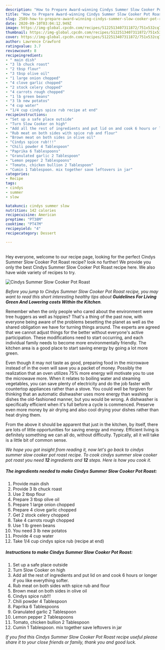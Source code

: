 ```yaml
---
description: "How to Prepare Award-winning Cindys Summer Slow Cooker Pot Roast"
title: "How to Prepare Award-winning Cindys Summer Slow Cooker Pot Roast"
slug: 2589-how-to-prepare-award-winning-cindys-summer-slow-cooker-pot-roast
date: 2020-09-10T03:04:12.949Z
image: https://img-global.cpcdn.com/recipes/5122513407311872/751x532cq70/cindys-summer-slow-cooker-pot-roast-recipe-main-photo.jpg
thumbnail: https://img-global.cpcdn.com/recipes/5122513407311872/751x532cq70/cindys-summer-slow-cooker-pot-roast-recipe-main-photo.jpg
cover: https://img-global.cpcdn.com/recipes/5122513407311872/751x532cq70/cindys-summer-slow-cooker-pot-roast-recipe-main-photo.jpg
author: Lawrence Crawford
ratingvalue: 3.7
reviewcount: 8
recipeingredient:
- " main dish"
- "3 lb chuck roast"
- "2 tbsp flour"
- "3 tbsp olive oil"
- "1 large onion chopped"
- "4 clove garlic chopped"
- "2 stock celery chopped"
- "4 carrots rough chopped"
- "1 lb green beans"
- "3 lb new potatos"
- "4 cup water"
- "1/4 cup cindys spice rub recipe at end"
recipeinstructions:
- "Set up a safe place outside"
- "Turn Slow Cooker on high"
- "Add all the rest of ingredients and put lid on and cook 6 hours or longer if you like everything softer."
- "Rub meat on both sides with spice rub and flour"
- "Brown meat on both sides in olive oil"
- "Cindys spice rub!!!"
- "Chili powder 4 Tablespoon"
- "Paprika 6 Tablespoons"
- "Granulated garlic 2 Tablespoon"
- "Lemon pepper 2 Tablespoons"
- "Tomato, chicken bullion 2 Tablespoon"
- "Cumin 1 Tablespoon. mix together save leftovers in jar"
categories:
- Recipe
tags:
- cindys
- summer
- slow

katakunci: cindys summer slow 
nutrition: 142 calories
recipecuisine: American
preptime: "PT38M"
cooktime: "PT47M"
recipeyield: "4"
recipecategory: Dessert

---
```

<br>
Hey everyone, welcome to our recipe page, looking for the perfect Cindys Summer Slow Cooker Pot Roast recipe? look no further! We provide you only the best Cindys Summer Slow Cooker Pot Roast recipe here. We also have wide variety of recipes to try.
<br>


![Cindys Summer Slow Cooker Pot Roast](https://img-global.cpcdn.com/recipes/5122513407311872/751x532cq70/cindys-summer-slow-cooker-pot-roast-recipe-main-photo.jpg)

<i>Before you jump to Cindys Summer Slow Cooker Pot Roast recipe, you may want to read this short interesting healthy tips about 
<strong>Guidelines For Living Green And Lowering costs Within the Kitchen</strong>.</i>
</br>

Remember when the only people who cared about the environment were tree huggers as well as hippies? That's a thing of the past now, with everyone being aware of the problems besetting the planet as well as the shared obligation we have for turning things around. The experts are agreed that we cannot adjust things for the better without everyone's active participation. These modifications need to start occurring, and each individual family needs to become more environmentally friendly. The kitchen area is a good place to start saving energy by going a lot more green.

Even though it may not taste as good, preparing food in the microwave instead of in the oven will save you a packet of money. Possibly the realization that an oven utilizes 75% more energy will motivate you to use the microwave more. When it relates to boiling water and steaming vegetables, you can save plenty of electricity and do the job faster with countertop appliances rather than a stove. You could well be forgiven for thinking that an automatic dishwasher uses more energy than washing dishes the old-fashioned manner, but you would be wrong. A dishwasher is specifically efficient when it's full before a cycle is commenced. Preserve even more money by air drying and also cool drying your dishes rather than heat drying them.

From the above it should be apparent that just in the kitchen, by itself, there are lots of little opportunities for saving energy and money. Efficient living is definitely something we can all do, without difficulty. Typically, all it will take is a little bit of common sense.


<i>We hope you got insight from reading it, now let's go back to cindys summer slow cooker pot roast recipe. To cook cindys summer slow cooker pot roast you need <strong>12</strong> ingredients and <strong>12</strong> steps. Here is how you cook it.
</i>

##### The ingredients needed to make Cindys Summer Slow Cooker Pot Roast:

1. Provide  main dish
1. Provide 3 lb chuck roast
1. Use 2 tbsp flour
1. Prepare 3 tbsp olive oil
1. Prepare 1 large onion chopped
1. Prepare 4 clove garlic chopped
1. Get 2 stock celery chopped
1. Take 4 carrots rough chopped
1. Use 1 lb green beans
1. You need 3 lb new potatos
1. Provide 4 cup water
1. Take 1/4 cup cindys spice rub (recipe at end)


##### Instructions to make Cindys Summer Slow Cooker Pot Roast:

1. Set up a safe place outside
1. Turn Slow Cooker on high
1. Add all the rest of ingredients and put lid on and cook 6 hours or longer if you like everything softer.
1. Rub meat on both sides with spice rub and flour
1. Brown meat on both sides in olive oil
1. Cindys spice rub!!!
1. Chili powder 4 Tablespoon
1. Paprika 6 Tablespoons
1. Granulated garlic 2 Tablespoon
1. Lemon pepper 2 Tablespoons
1. Tomato, chicken bullion 2 Tablespoon
1. Cumin 1 Tablespoon. mix together save leftovers in jar


<i>If you find this Cindys Summer Slow Cooker Pot Roast recipe useful please share it to your close friends or family, thank you and good luck.</i>
